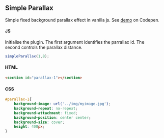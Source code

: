 ## Simple Parallax

Simple fixed background parallax effect in vanilla js. See [demo](https://codepen.io/Rueb/pen/rZbZgj) on Codepen.

####  JS

Initialise the plugin. The first argument identifies the parrallax id. The second controls the parallax distance.

```js
simpleParallax(1,8);
```

#### HTML

```html
<section id="parallax-1"></section>
```

#### CSS

```css
#parallax-1{
    background-image: url('../img/myimage.jpg');
    background-repeat: no-repeat;
    background-attachment: fixed;
    background-position: center center;
    background-size: cover;
    height: 400px;
}
```
